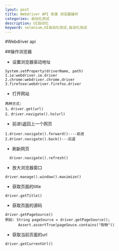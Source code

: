 ```yaml
---
lyout: post
title: Webdriver API 系类 浏览器操作
categories: 自动化测试
description: UI自动化
keyword: selenium,UI自动化测试,自动化测试
---
```


#Webdriver api

##操作浏览器

* 设置浏览器驱动地址

```
System.setProperty(driverName, path)
1.ie:webdriver.ie.driver
2.chrome:webdriver.chrome.driver
3.firefoxe:webdriver.firefox.driver
```

* 打开网站

```
两种方式:
1、driver.get(url)
2、driver.navigate().to(url)
```

* 前进\返回上一个网页

```
1.driver.navigate().forward()----前进
2.driver.navigate().back()---后退 
```
* 刷新网页

```
  driver.navigate().refresh()
```

* 放大浏览器窗口

```
driver.manage().window().maximize()
```

* 获取页面的title

```
driver.getTitle()
```

* 获取页面的源码
```
driver.getPageSource()
例如: String pageSource = driver.getPageSource();
      Assert.assertTrue(pageSouce.contains("购物"))
```

* 获取当前页面的url

```
driver.getCurrentUrl()
```